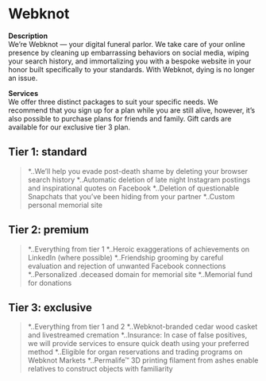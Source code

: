 # Webknot

**Description**<br>
We’re Webknot — your digital funeral parlor. We take care of your online presence by cleaning up embarrassing behaviors on social media, wiping your search history, and immortalizing you with a bespoke website in your honor built specifically to your standards. With Webknot, dying is no longer an issue.

**Services**<br>
We offer three distinct packages to suit your specific needs. We recommend that you sign up for a plan while you are still alive, however, it’s also possible to purchase plans for friends and family. Gift cards are available for our exclusive tier 3 plan. 

## Tier 1: standard
>*..We’ll help you evade post-death shame by deleting your browser search history
>*..Automatic deletion of late night Instagram postings and inspirational quotes on Facebook
>*..Deletion of questionable Snapchats that you’ve been hiding from your partner
>*..Custom personal memorial site

## Tier 2: premium
>*..Everything from tier 1
>*..Heroic exaggerations of achievements on LinkedIn (where possible)
>*..Friendship grooming by careful evaluation and rejection of unwanted Facebook connections
>*..Personalized .deceased domain for memorial site
>*..Memorial fund for donations 

## Tier 3: exclusive
>*..Everything from tier 1 and 2
>*..Webknot-branded cedar wood casket and livestreamed cremation
>*..Insurance: In case of false positives, we will provide services to ensure quick death using your preferred method
>*..Eligible for organ reservations and trading programs on Webknot Markets
>*..Permalife™ 3D printing filament from ashes enable relatives to construct objects with familiarity 
